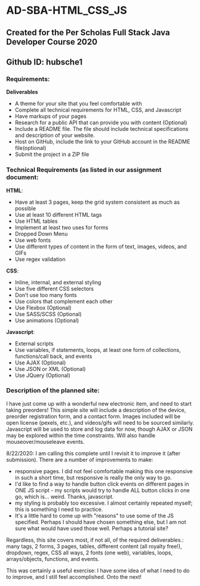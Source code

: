 # AD-SBA-HTML_CSS_JS

## Created for the Per Scholas Full Stack Java Developer Course 2020

## Github ID: hubsche1

### Requirements:

**Deliverables**
- A theme for your site that you feel comfortable with
- Complete all technical requirements for HTML, CSS, and Javascript
- Have markups of your pages
- Research for a public API that can provide you with content (Optional)
- Include a README file. The file should include technical specifications and description of your website.
- Host on GitHub,  include the link to your GitHub account in the README file(optional)
- Submit the project in a ZIP file

### Technical Requirements (as listed in our assignment document:
**HTML**:
- Have at least 3 pages, keep the grid system consistent as much as possible
- Use at least 10 different HTML tags
- Use HTML tables
- Implement at least two uses for forms
- Dropped Down Menu 
- Use web fonts
- Use different types of content in the form of text, images, videos, and GIFs
- Use regex validation

**CSS**:
- Inline, internal, and external styling
- Use five different CSS selectors
- Don’t use too many fonts
- Use colors that complement each other
- Use Flexbox (Optional)
- Use SASS/SCSS (Optional)
- Use animations (Optional)

**Javascript**:
- External scripts
- Use variables, if statements, loops, at least one form of collections, functions/call back, and events
- Use AJAX (Optional) 
- Use JSON or XML (Optional)
- Use JQuery (Optional)

### Description of the planned site:
I have just come up with a wonderful new electronic item, and need to start taking preorders! This simple site will include a description of the device, preorder registration form, and a contact form. Images included will be open license (pexels, etc.), and videos/gifs will need to be sourced similarly. Javascript will be used to store and log data for now, though AJAX or JSON may be explored within the time constraints. Will also handle mouseover/mouseleave events.

8/22/2020: I am calling this complete until I revisit it to improve it (after submission). There are a number of improvements to make:
- responsive pages. I did not feel comfortable making this one responsive in such a short time, but responsive is really the only way to go.
- I'd like to find a way to handle button click events on different pages in ONE JS script - my scripts would try to handle ALL button clicks in one go, which is... weird. Thanks, javascript.
- my styling is probably too excessive. I almost certainly repeated myself; this is something I need to practice.
- It's a little hard to come up with "reasons" to use some of the JS specified. Perhaps I should have chosen something else, but I am not sure what would have used those well. Perhaps a tutorial site?

Regardless, this site covers most, if not all, of the required deliverables.: many tags, 2 forms, 3 pages, tables, different content (all royalty free!), dropdown, regex, CSS all ways, 2 fonts (one web), variables, loops, arrays/objects, functions, and events.

This was certainly a useful exercise: I have some idea of what I need to do to improve, and I still feel accomplished. Onto the next!
